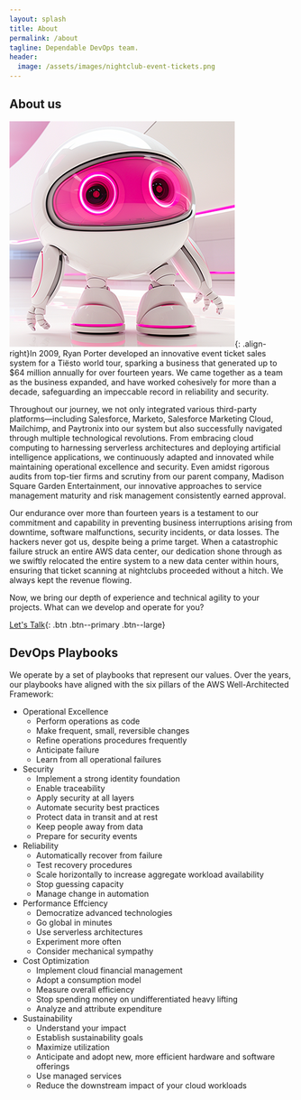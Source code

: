 ```yaml
---
layout: splash
title: About
permalink: /about
tagline: Dependable DevOps team.
header:
  image: /assets/images/nightclub-event-tickets.png
---
```


## About us

![image-right](/assets/images/ryan-porter.png){: .align-right}In 2009, Ryan Porter developed an innovative event ticket sales system for a Tiësto world tour, sparking a business that generated up to $64 million annually for over fourteen years. We came together as a team as the business expanded, and have worked cohesively for more than a decade, safeguarding an impeccable record in reliability and security.

Throughout our journey, we not only integrated various third-party platforms—including Salesforce, Marketo, Salesforce Marketing Cloud, Mailchimp, and Paytronix into our system but also successfully navigated through multiple technological revolutions. From embracing cloud computing to harnessing serverless architectures and deploying artificial intelligence applications, we continuously adapted and innovated while maintaining operational excellence and security. Even amidst rigorous audits from top-tier firms and scrutiny from our parent company, Madison Square Garden Entertainment, our innovative approaches to service management maturity and risk management consistently earned approval.

Our endurance over more than fourteen years is a testament to our commitment and capability in preventing business interruptions arising from downtime, software malfunctions, security incidents, or data losses.  The hackers never got us, despite being a prime target.  When a catastrophic failure struck an entire AWS data center, our dedication shone through as we swiftly relocated the entire system to a new data center within hours, ensuring that ticket scanning at nightclubs proceeded without a hitch.  We always kept the revenue flowing.

Now, we bring our depth of experience and technical agility to your projects. What can we develop and operate for you?

[Let's Talk](#link){: .btn .btn--primary .btn--large}

## DevOps Playbooks

We operate by a set of playbooks that represent our values.  Over the years, our playbooks have aligned with the six pillars of the AWS Well-Architected Framework:

* Operational Excellence
  * Perform operations as code
  * Make frequent, small, reversible changes
  * Refine operations procedures frequently
  * Anticipate failure
  * Learn from all operational failures
* Security
  * Implement a strong identity foundation
  * Enable traceability
  * Apply security at all layers
  * Automate security best practices
  * Protect data in transit and at rest
  * Keep people away from data
  * Prepare for security events
* Reliability
  * Automatically recover from failure
  * Test recovery procedures
  * Scale horizontally to increase aggregate workload availability
  * Stop guessing capacity
  * Manage change in automation
* Performance Effciency
  * Democratize advanced technologies
  * Go global in minutes
  * Use serverless architectures
  * Experiment more often
  * Consider mechanical sympathy
* Cost Optimization
  * Implement cloud financial management
  * Adopt a consumption model
  * Measure overall efficiency
  * Stop spending money on undifferentiated heavy lifting
  * Analyze and attribute expenditure
* Sustainability
  * Understand your impact
  * Establish sustainability goals
  * Maximize utilization
  * Anticipate and adopt new, more efficient hardware and software offerings
  * Use managed services
  * Reduce the downstream impact of your cloud workloads